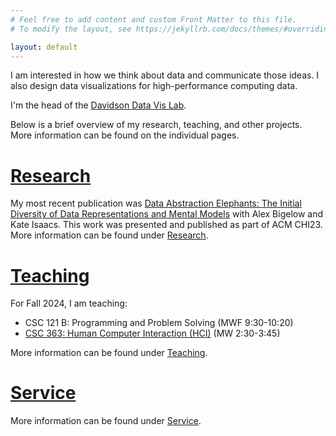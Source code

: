 ```yaml
---
# Feel free to add content and custom Front Matter to this file.
# To modify the layout, see https://jekyllrb.com/docs/themes/#overriding-theme-defaults

layout: default
---
```


I am interested in how we think about data and communicate those ideas. I also design data visualizations for high-performance computing data.

I'm the head of the [Davidson Data Vis Lab](https://davidson-data-vis-lab.github.io/). 

Below is a brief overview of my research, teaching, and other projects. More information can be found on the individual pages.

# [Research](./research/index.md)

My most recent publication was [Data Abstraction Elephants: The Initial Diversity of Data Representations and Mental Models](./_research_pages/1elephants.md) with Alex Bigelow and Kate Isaacs. This work was presented and published as part of ACM CHI23. More information can be found under [Research](./research/index.md).

# [Teaching](./teaching/index.markdown)

For Fall 2024, I am teaching:
* CSC 121 B: Programming and Problem Solving (MWF 9:30-10:20)
* [CSC 363: Human Computer Interaction (HCI)](./teaching/hci/) (MW 2:30-3:45)

More information can be found under [Teaching](./teaching/index.markdown).

# [Service](./service/index.md)

More information can be found under [Service](./service/index.md).
